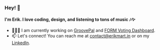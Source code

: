 ### Hey! 👋
#### I'm Erik. I love coding, design, and listening to tons of music 🎶✨
- 👨🏼‍💻 I am currently working on [GroovePal](https://github.com/erikmartin29/GroovePal) and [FORM Voting Dashboard](https://github.com/erikmartin29/FORM-Voting-Dashboard).
- 📫 Let's connect! You can reach me at contact@erikmart.in or on my [LinkedIn](https://www.linkedin.com/in/erikmartin29/).

